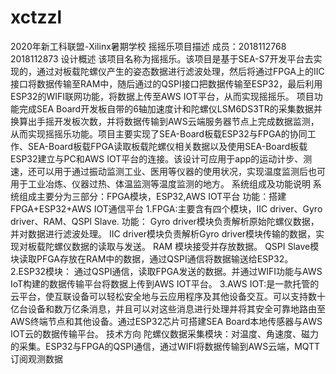 # xctzzl
2020年新工科联盟-Xilinx暑期学校
摇摇乐项目描述
成员：2018112768  2018112873
设计概述
该项目名称为摇摇乐。该项目是基于SEA-S7开发平台去实现的，通过对板载陀螺仪产生的姿态数据进行滤波处理，然后将通过FPGA上的IIC接口将数据传输至RAM中，随后通过的QSPI接口把数据传输至ESP32，最后利用ESP32的WIFI联网功能，将数据上传至AWS IOT平台，从而实现摇摇乐。
项目功能完成SEA Board开发板自带的6轴加速度计和陀螺仪LSM6DS3TR的采集数据并换算出手摇开发板次数，并将数据传输到AWS云端服务器节点上完成数据监测，从而实现摇摇乐功能。项目主要实现了SEA-Board板载ESP32与FPGA的协同工作、SEA-Board板载FPGA读取板载陀螺仪相关数据以及使用SEA-Board板载ESP32建立与PC和AWS IOT平台的连接。该设计可应用于app的运动计步、测速，还可以用于通过振动监测工业、医用等仪器的使用状况，实现温度监测后也可用于工业冶炼、仪器过热、体温监测等温度监测的地方。
系统组成及功能说明
系统组成主要分为三部分：FPGA模块，ESP32,AWS IOT平台
功能：搭建 FPGA+ESP32+AWS IOT通信平台
1.FPGA:主要含有四个模块，IIC driver、Gyro driver、RAM、QSPI Slave.
功能：
Gyro driver模块负责解析原始陀螺仪数据，并对数据进行滤波处理。
IIC driver模块负责解析Gyro driver模块传输的数据，实现对板载陀螺仪数据的读取与发送。
RAM 模块接受并存放数据。
QSPI Slave模块读取PFGA存放在RAM中的数据，通过QSPI通信将数据输送给ESP32。
2.ESP32模块：
通过QSPI通信，读取FPGA发送的数据。并通过WIFI功能与AWS IoT构建的数据传输平台将数据上传到AWS IOT平台。
3.AWS IOT:是一款托管的云平台，使互联设备可以轻松安全地与云应用程序及其他设备交互。可以支持数十亿台设备和数万亿条消息，并且可以对这些消息进行处理并将其安全可靠地路由至AWS终端节点和其他设备。通过ESP32芯片可搭建SEA Board本地传感器与AWS IOT云的数据传输平台。
技术方向
陀螺仪数据采集模块：对温度、角速度、磁力的采集。ESP32与FPGA的QSPI通信，通过WIFI将数据传输到AWS云端，MQTT订阅观测数据

